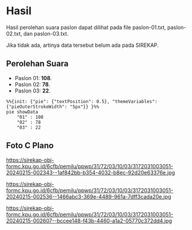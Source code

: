 # Hasil

Hasil perolehan suara paslon dapat dilihat pada file paslon-01.txt, paslon-02.txt, dan paslon-03.txt.

Jika tidak ada, artinya data tersebut belum ada pada SIREKAP.

## Perolehan Suara

 * Paslon 01: **108**.
 * Paslon 02: **78**.
 * Paslon 03: **22**.

```mermaid
%%{init: {"pie": {"textPosition": 0.5}, "themeVariables": {"pieOuterStrokeWidth": "5px"}} }%%
pie showData
    "01" : 108
    "02" : 78
    "03" : 22
```
## Foto C Plano

https://sirekap-obj-formc.kpu.go.id/6cfb/pemilu/ppwp/31/72/03/10/03/3172031003051-20240215-002343--1af842bb-b354-4032-b8ec-92d20e63376e.jpg

https://sirekap-obj-formc.kpu.go.id/6cfb/pemilu/ppwp/31/72/03/10/03/3172031003051-20240215-002536--1466abc3-369e-4489-961a-7dff3cada20e.jpg

https://sirekap-obj-formc.kpu.go.id/6cfb/pemilu/ppwp/31/72/03/10/03/3172031003051-20240215-002607--bccee148-f43b-4460-a1a2-05770c372dd4.jpg
